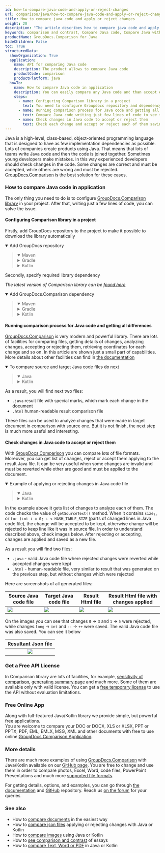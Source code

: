 ```yaml
---
id: how-to-compare-java-code-and-apply-or-reject-changes
url: comparison/java/how-to-compare-java-code-and-apply-or-reject-changes
title: How to compare java code and apply or reject changes
weight: 28
description: "The article describes how to compare java code and apply or reject changes using GroupDocs.Comparison"
keywords: comparison and contrast, Compare Java code, Compare Java with Kotlin and Java, Comparison Tool for Java code
productName: GroupDocs.Comparison for Java
hideChildren: False
toc: True
structuredData:
  showOrganization: True
  application:
    name: API for comparing Java code
    description: The product allows to compare Java code
    productCode: comparison
    productPlatform: java
  howTo:
    name: How to compare Java code in application
    description: You can easily compare any Java code and than accept or reject changes
    steps:
      - name: Configuring Comparison library in a project
        text: You need to configure Groupdocs repository and dependency in your project
      - name: Running comparison process for Java code and getting all differences
        text: Compare Java code writing just few lines of code to see the difference of them
      - name: Check changes in Java code to accept or reject them
        text: Check each change and accept or reject each of them saving valid resultant Java file
---
```


Java is a high-level, class-based, object-oriented programming language that is designed to have as few implementation dependencies as possible. Lots of companies create products using Java. That means that lots of teams write Java code and then the code is joined together. Sometimes young developers make mistakes. In this way experienced developers should check changes in the code. Some changes are correct and must be accepted, while others are wrong and must be rejected. [GroupDocs.Comparison](https://products.groupdocs.com/comparison) is the best solution for these cases.

### How to compare Java code in application

The only thing you need to do is to configure [GroupDocs.Comparison library](https://repository.groupdocs.com/comparison/) in your project. After that, writing just a few lines of code, you can solve the issue.

#### Configuring Comparison library in a project

Firstly, add GroupDocs repository to the project to make it possible to download the library automatically

<details open><summary>Add GroupDocs repository</summary><blockquote>
<details open><summary>Maven</summary>

<script src="https://gist.github.com/groupdocs-comparison-gists/9de00b81ae5dd326fc85fecb5c1220a6.js"></script>

</details>
<details><summary>Gradle</summary>

<script src="https://gist.github.com/groupdocs-comparison-gists/15f77ae825f310acd9cad555dcea0019.js"></script>

</details>
<details><summary>Kotlin</summary>

<script src="https://gist.github.com/groupdocs-comparison-gists/ad7ad48d4e7f9f60e858c7ba546f3745.js"></script>

</details>
</blockquote></details>

Secondly, specify required library dependency

_The latest version of Comparison library can be [found here](https://repository.groupdocs.com/comparison/)_

<details open><summary>Add GroupDocs.Comparison dependency</summary><blockquote>
<details open><summary>Maven</summary>

<script src="https://gist.github.com/groupdocs-comparison-gists/f4d8f0b56d1dfa24dea18c68cd9d8001.js"></script>

</details>
<details><summary>Gradle</summary>

<script src="https://gist.github.com/groupdocs-comparison-gists/b760d58061daa45d9b211e2701aa52b5.js"></script>

</details>
<details><summary>Kotlin</summary>

<script src="https://gist.github.com/groupdocs-comparison-gists/b20a9f70c3442ca586a95b00a778a464.js"></script>

</details>
</blockquote></details>

#### Running comparison process for Java code and getting all differences

[GroupDocs.Comparison](https://products.groupdocs.com/comparison) is very modern and powerful library. There are lots of facilities for comparing files, getting details of changes, analyzing changes, accepting or rejecting them, retrieving coordinates for each change and so on. In this article are shown just a small part of capabilities. More details about other facilities can find in [the documentation](/comparison/java/getting-started/)

<details open><summary>To compare source and target Java code files do next</summary><blockquote>
<details open><summary>Java</summary>

<script src="https://gist.github.com/groupdocs-comparison-gists/78372877c238f2227f5c489e698ef695.js"></script>

</details>
<details><summary>Kotlin</summary>

<script src="https://gist.github.com/groupdocs-comparison-gists/a865cf6080a512b0b1cb4534e74e75f6.js"></script>

</details>
</blockquote></details>

As a result, you will find next two files:

- `.java` result file with special marks, which mark each change in the document
- `.html` human-readable result comparison file

These files can be used to analyze changes that were made in target document in comparison with source one. But it is not finish, the next step is much more useful and interesting.

#### Check changes in Java code to accept or reject them

With [GroupDocs.Comparison](https://products.groupdocs.com/comparison) you can compare lots of file formats. Moreover, you can get list of changes, reject or accept them applying to the result Java file. It can be very useful when some changes are invalid and must be reverted while other are good and must be applied to the document.

<details open><summary>Example of applying or rejecting changes in Java code file</summary><blockquote>
<details open><summary>Java</summary>

<script src="https://gist.github.com/groupdocs-comparison-gists/4c035f1ddf3932d8fc89ecc1519a3005.js"></script>

</details>
<details><summary>Kotlin</summary>

<script src="https://gist.github.com/groupdocs-comparison-gists/c45c087baf5ca2bc7a848112e18180d7.js"></script>

</details>
</blockquote></details>

In the example above it gets list of changes to analyze each of them. The code checks the value of `getSourceText()` method. When it contains `size;`, or `for (int i = 0; i < HASH_TABLE_SIZE` (parts of changed lines in Java code file), the change will be accepted to be kept, otherwise change will be rejected to keep line like it was in source file. In order to understand described above, check images below. After rejecting or accepting, changes are applied and saved as a new file.

As a result you will find two files:

- `.java` - valid Java code file where rejected changes were reverted while accepted changes were kept
- `.html` - human-readable file, very similar to result that was generated on the previous step, but without changes which were rejected

Here are screenshots of all generated files:

| Source Java code file                                                                        | Target Java code file                                                                        | Result Html file                                                                             | Result Html file with changes applied                                                         |
| -------------------------------------------------------------------------------------------- | -------------------------------------------------------------------------------------------- | -------------------------------------------------------------------------------------------- | --------------------------------------------------------------------------------------------- |
| ![](/comparison/java/images/how-to-compare-java-code-and-apply-or-reject-changes-source.png) | ![](/comparison/java/images/how-to-compare-java-code-and-apply-or-reject-changes-target.png) | ![](/comparison/java/images/how-to-compare-java-code-and-apply-or-reject-changes-result.png) | ![](/comparison/java/images/how-to-compare-java-code-and-apply-or-reject-changes-applied.png) |

On the images you can see that changes `0` -> `3` and `1` -> `5` were rejected, while changes `long` -> `int` and `--` -> `++` were saved. The valid Java code file was also saved. You can see it below

|                                       Resultant Json file                                       |
| :---------------------------------------------------------------------------------------------: |
| ![](/comparison/java/images/how-to-compare-java-code-and-apply-or-reject-changes-resultant.png) |

### Get a Free API License

In Comparison library are lots of facilities, for example, [sensitivity of comparison](/comparison/java/adjusting-comparison-sensitivity/), [generating summary page](/comparison/java/get-only-summary-page/) and much more. Some of them are available only with valid license. You can get a [free temporary license](https://purchase.groupdocs.com/temporary-license) to use the API without evaluation limitations.

### Free Online App

Along with full-featured Java/Kotlin library we provide simple, but powerful free applications.  
You are welcome to compare your DOC or DOCX, XLS or XLSX, PPT or PPTX, PDF, EML, EMLX, MSG, XML and other documents with free to use online [GroupDocs Comparison Application](https://products.groupdocs.app/comparison).

### More details

There are much more examples of using [GroupDocs.Comparison](https://products.groupdocs.com/comparison) with Java/Kotlin available on our [GitHub page](https://github.com/groupdocs-comparison/GroupDocs.Comparison-for-Java). You are free to change and use them in order to compare photos, Excel, Word, code files, PowerPoint Presentations and much more [supported file formats](/comparison/java/supported-document-formats/).

For getting details, options, and examples, you can go through [the documentation](/comparison/java/getting-started/) and [GitHub](https://github.com/groupdocs-comparison) repository. Reach us [on the forum](https://forum.groupdocs.com/) for your queries.

### See also

- How to [compare documents](/comparison/java/how-to-compare-documents-in-the-easiest-way) in the easiest way
- How to [compare json files](/comparison/java/how-to-compare-files-in-java-or-kotlin) applying or rejecting changes with Java or Kotlin
- How to [compare images](/comparison/java/how-to-compare-images-using-java-or-kotlin) using Java or Kotlin
- How to [see comparison and contrast](/comparison/java/how-to-see-comparison-and-contrast-of-essays) of essays
- How to [compare Text, Word or PDF](/comparison/java/how-to-compare-text-word-pdf-in-java-or-kotlin) in Java or Kotlin
